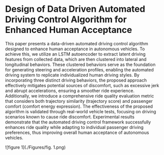 # Design of Data Driven Automated Driving Control Algorithm for Enhanced Human Acceptance

This paper presents a data-driven automated driving control algorithm designed to enhance human acceptance in autonomous vehicles. To achieve this, we utilize an LSTM autoencoder to extract latent driving features from collected data, which are then clustered into lateral and longitudinal behaviors. These clustered behaviors serve as the foundation for generating steering and acceleration profiles, enabling the automated driving system to replicate individualized human driving styles. By incorporating three distinct driving behaviors, the proposed approach effectively mitigates potential sources of discomfort, such as excessive jerk and abrupt accelerations, ensuring a smoother ride experience. Additionally, we introduce a comprehensive ride quality evaluation metric that considers both trajectory similarity (trajectory score) and passenger comfort (comfort energy expression). The effectiveness of the proposed algorithm is validated through real-world vehicle tests, focusing on driving scenarios known to cause ride discomfort. Experimental results demonstrate that the automated driving control framework successfully enhances ride quality while adapting to individual passenger driving preferences, thus improving overall human acceptance of autonomous vehicles.

![figure 1](./Figures/fig. 1.png)
